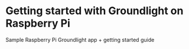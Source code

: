 # Getting started with Groundlight on Raspberry Pi
Sample Raspberry Pi Groundlight app + getting started guide

